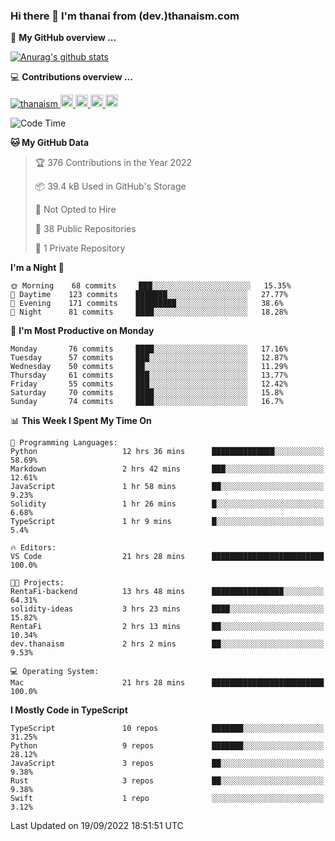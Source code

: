 ### Hi there 👋 I'm thanai from (dev.)thanaism.com

<!-- バッジ関連 -->
<!--
メイン：https://shields.io/category/social
GitHub view：https://github.com/antonkomarev/github-profile-views-counter
Qiita contributions：https://qiita.com/mikkame/items/f2c60d9caf8a8e38ec50
 -->

🍎 **My GitHub overview ...**

<!-- GitHubトロフィー -->
<!--
https://github.com/ryo-ma/github-profile-trophy
 -->

<!-- [![trophy](https://github-profile-trophy.vercel.app/?username=thanaism)](https://github.com/thanaism/thanaism) -->

<!-- GitHubステータス -->
<!--
https://github.com/anuraghazra/github-readme-stats
 -->

[![Anurag's github stats](https://github-readme-stats.vercel.app/api?username=thanaism&count_private=true&show_icons=true)](https://github.com/thanaism/thanaism)

<!-- [![ReadMe Card](https://github-readme-stats.vercel.app/api/pin/?username=thanaism&repo=thanaism)](https://github.com/thanaism/thanaism) -->

<!-- Skill icons -->
<!--
https://rahuldkjain.github.io/gh-profile-readme-generator/
 -->

💻 **Contributions overview ...**

<p align="left">

  <a href="https://github.com/thanaism/thanaism/">
    <img src="https://komarev.com/ghpvc/?username=thanaism" alt="thanaism" />
  </a>
  <a href="http://twitter.com/okinawa__noodle">
    <img height="20" src="https://img.shields.io/twitter/follow/okinawa__noodle?label=Twitter&logo=twitter&style=flat" />
  </a>
  <a href="https://github.com/thanaism">
    <img height="20" src="https://img.shields.io/github/followers/thanaism?label=follow&logo=github&style=flat" />
  </a>
  <!-- <a href="https://www.reddit.com/user/thanaism">
    <img height="20" src="https://img.shields.io/reddit/user-karma/combined/thanaism?label=Reddit&logo=reddit&style=flat" />
  </a>
  <a href="https://stackoverflow.com/users/5720201/thanaism">
    <img height="20" src="https://img.shields.io/stackexchange/stackoverflow/r/5720201?label=StackOverflow&logo=stack-overflow&style=flat" /> -->
  </a>
  <a href="http://qiita.com/thanai">
    <img height="20" src="https://qiita-badge.apiapi.app/s/thanai/posts.svg" />
  </a>
  <//qiita.com/thanai">
    <img height="20" src="https://qiita-badge.apiapi.app/s/thanai/contributions.svg" />
  </a>
</p>

<!--START_SECTION:waka-->
![Code Time](http://img.shields.io/badge/Code%20Time-982%20hrs-blue)

**🐱 My GitHub Data** 

> 🏆 376 Contributions in the Year 2022
 > 
> 📦 39.4 kB Used in GitHub's Storage 
 > 
> 🚫 Not Opted to Hire
 > 
> 📜 38 Public Repositories 
 > 
> 🔑 1 Private Repository 
 > 
**I'm a Night 🦉** 

```text
🌞 Morning    68 commits     ███░░░░░░░░░░░░░░░░░░░░░░   15.35% 
🌆 Daytime    123 commits    ███████░░░░░░░░░░░░░░░░░░   27.77% 
🌃 Evening    171 commits    █████████░░░░░░░░░░░░░░░░   38.6% 
🌙 Night      81 commits     ████░░░░░░░░░░░░░░░░░░░░░   18.28%

```
📅 **I'm Most Productive on Monday** 

```text
Monday       76 commits     ████░░░░░░░░░░░░░░░░░░░░░   17.16% 
Tuesday      57 commits     ███░░░░░░░░░░░░░░░░░░░░░░   12.87% 
Wednesday    50 commits     ██░░░░░░░░░░░░░░░░░░░░░░░   11.29% 
Thursday     61 commits     ███░░░░░░░░░░░░░░░░░░░░░░   13.77% 
Friday       55 commits     ███░░░░░░░░░░░░░░░░░░░░░░   12.42% 
Saturday     70 commits     ████░░░░░░░░░░░░░░░░░░░░░   15.8% 
Sunday       74 commits     ████░░░░░░░░░░░░░░░░░░░░░   16.7%

```


📊 **This Week I Spent My Time On** 

```text
💬 Programming Languages: 
Python                   12 hrs 36 mins      ██████████████░░░░░░░░░░░   58.69% 
Markdown                 2 hrs 42 mins       ███░░░░░░░░░░░░░░░░░░░░░░   12.61% 
JavaScript               1 hr 58 mins        ██░░░░░░░░░░░░░░░░░░░░░░░   9.23% 
Solidity                 1 hr 26 mins        █░░░░░░░░░░░░░░░░░░░░░░░░   6.68% 
TypeScript               1 hr 9 mins         █░░░░░░░░░░░░░░░░░░░░░░░░   5.4%

🔥 Editors: 
VS Code                  21 hrs 28 mins      █████████████████████████   100.0%

🐱‍💻 Projects: 
RentaFi-backend          13 hrs 48 mins      ████████████████░░░░░░░░░   64.31% 
solidity-ideas           3 hrs 23 mins       ████░░░░░░░░░░░░░░░░░░░░░   15.82% 
RentaFi                  2 hrs 13 mins       ██░░░░░░░░░░░░░░░░░░░░░░░   10.34% 
dev.thanaism             2 hrs 2 mins        ██░░░░░░░░░░░░░░░░░░░░░░░   9.53%

💻 Operating System: 
Mac                      21 hrs 28 mins      █████████████████████████   100.0%

```

**I Mostly Code in TypeScript** 

```text
TypeScript               10 repos            ███████░░░░░░░░░░░░░░░░░░   31.25% 
Python                   9 repos             ███████░░░░░░░░░░░░░░░░░░   28.12% 
JavaScript               3 repos             ██░░░░░░░░░░░░░░░░░░░░░░░   9.38% 
Rust                     3 repos             ██░░░░░░░░░░░░░░░░░░░░░░░   9.38% 
Swift                    1 repo              ░░░░░░░░░░░░░░░░░░░░░░░░░   3.12%

```



 Last Updated on 19/09/2022 18:51:51 UTC
<!--END_SECTION:waka-->
